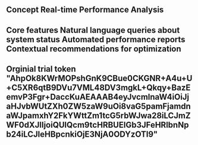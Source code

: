 
Concept
Real-time Performance Analysis
---
Core features
Natural language queries about system status
Automated performance reports
Contextual recommendations for optimization
---
Orginial trial token
"AhpOk8KWrMOPshGnK9CBue0CKGNR+A4u+U+C5XR6qtB9DVu7VML48DV3mgkL+Qkqy+BazEemvP3Fgr+DaccKuAEAAAB4eyJvcmlnaW4iOiJjaHJvbWUtZXh0ZW5zaW9uOi8vaG5pamFjamdnaWJpamxhY2FkYWttZm1tcG5rbWJwa28iLCJmZWF0dXJlIjoiQUlQcm9tcHRBUElGb3JFeHRlbnNpb24iLCJleHBpcnkiOjE3NjA0ODYzOTl9"
---




